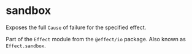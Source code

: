 # sandbox

Exposes the full `Cause` of failure for the specified effect.

Part of the `Effect` module from the `@effect/io` package. Also known as `Effect.sandbox`.
